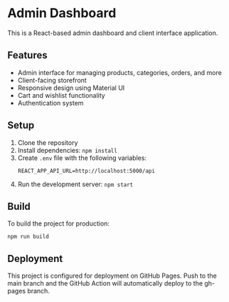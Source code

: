 # Admin Dashboard

This is a React-based admin dashboard and client interface application.

## Features

- Admin interface for managing products, categories, orders, and more
- Client-facing storefront
- Responsive design using Material UI
- Cart and wishlist functionality
- Authentication system

## Setup

1. Clone the repository
2. Install dependencies: `npm install`
3. Create `.env` file with the following variables:
   ```
   REACT_APP_API_URL=http://localhost:5000/api
   ```
4. Run the development server: `npm start`

## Build

To build the project for production:

```
npm run build
```

## Deployment

This project is configured for deployment on GitHub Pages. Push to the main branch and the GitHub Action will automatically deploy to the gh-pages branch.
